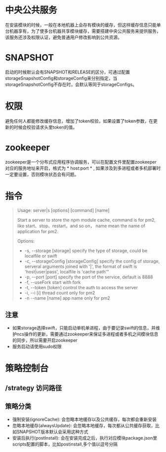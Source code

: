 # 中央公共服务
在安装模块的时候，一般在本地机器上会存有模块的缓存，但这样缓存信息只能单台机器享有，为了使多台机器共享模块缓存，需要搭建中央公共服务来提供服务，该服务还涉及权限认证，避免普通用户修改影响到公共资源。

# SNAPSHOT
启动的时候默认会有SNAPSHOT和RELEASE的区分，可通过配置storageSnapshotConfig和storageConfig来分别指定，当storageSnapshotConfig不存在时，会默认等同于storageConfigs。

# 权限
避免任何人都能修改缓存信息，增加了token校验，如果设置了token参数，在更新的时候会校验请求头里token的值。

# zookeeper
zookeeper是一个分布式应用程序协调服务，可以在配置文件里配置zookeeper对应的服务地址来开启，格式为 * host:port * , 如果涉及到多进程或者多机部署时一定要设置，否则模块状态会有问题。

# 指令
> Usage: server|s [options] [command] [name]
>
>  Start a server to store the npm module cache, command is for pm2, like start、stop、restart，and so on， name mean the name of application for pm2.
>
>  Options:
>
>-    -s, --storage [storage]              specify the type of storage, could be localfile or swift
>-    -c, --storageConfig [storageConfig]  specify the config of storage, serveral arguments joined with '|', the format of swift is 'host|user|pass', localfile is 'cache path'"
>-    -p, --port [port]                    specify the port of the service, default is 8888
>-    -f, --useFork                        start with fork
>-    -t, --token [token]                  control the auth to access the server
>-    -i, --i [i]                          thread count only for pm2
>-    -n --name [name]                     app name only for pm2

## 注意
- 如果storage选择swift，只能启动单机单进程，由于要记录swift的信息，并维护ncs操作的更新，需要通过zookeeper来保证多进程或者多机之间模块信息的同步，所以需要开启zookeeper
- 服务启动请使用sudo权限

# 策略控制台
## /strategy 访问路径
## 策略分类
- 强制安装(ignoreCache): 会忽略本地缓存以及公共缓存，每次都会重新安装
- 忽略本地缓存(alwaysUpdate): 会忽略本地缓存，每次都从公共缓存获取，比如SNAPSHOT版本默认会采用这种方式
- 安装后执行(postInstall): 会在安装完成之后，执行对应模块package.json里scripts配置的脚本，比如postinstall,多个值以逗号分隔